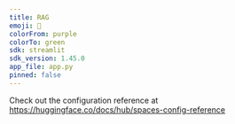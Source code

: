 ```yaml
---
title: RAG
emoji: 🐠
colorFrom: purple
colorTo: green
sdk: streamlit
sdk_version: 1.45.0
app_file: app.py
pinned: false
---
```


Check out the configuration reference at https://huggingface.co/docs/hub/spaces-config-reference
